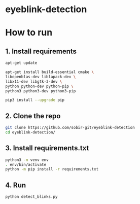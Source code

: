 # eyeblink-detection

# How to run

## 1. Install requirements

```bash
apt-get update

apt-get install build-essential cmake \
libopenblas-dev liblapack-dev \
libx11-dev libgtk-3-dev \
python python-dev python-pip \
python3 python3-dev python3-pip

pip3 install --upgrade pip
```

## 2. Clone the repo
```bash
git clone https://github.com/sobir-git/eyeblink-detection
cd eyeblink-detection/
```

## 3. Install requirements.txt
```bash
python3 -m venv env
. env/bin/activate
python -m pip install -r requirements.txt
```

## 4. Run
```bash
python detect_blinks.py
```

